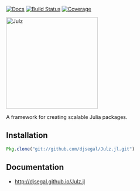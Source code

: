 [![Docs](https://img.shields.io/badge/docs-latest-blue.svg)](http://djsegal.github.io/Julz.jl) [![Build Status](https://travis-ci.org/djsegal/Julz.jl.svg?branch=master)](https://travis-ci.org/djsegal/Julz.jl) [![Coverage](https://codecov.io/gh/djsegal/Julz.jl/branch/master/graph/badge.svg)](https://codecov.io/gh/djsegal/Julz.jl)

<a target="_blank" href="http://djsegal.github.io/Julz.jl"> <img
src="https://raw.githubusercontent.com/djsegal/Julz.jl/master/docs/public/assets/images/logo.png"
alt="Julz" width="250"></img> </a>

A framework for creating scalable Julia packages.

## Installation

```julia
Pkg.clone("git://github.com/djsegal/Julz.jl.git")
```

## Documentation

- http://djsegal.github.io/Julz.jl

